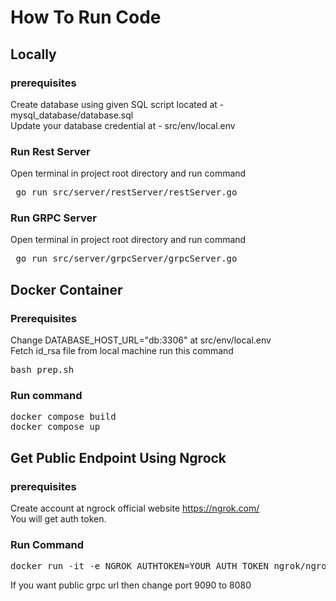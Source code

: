 
# How To Run Code

## Locally

### prerequisites
Create database using given SQL script located at - mysql_database/database.sql  
Update your database credential at - src/env/local.env

### Run Rest Server 
Open terminal in project root directory and run command   
<pre> go run src/server/restServer/restServer.go </pre>


### Run GRPC Server 
Open terminal in project root directory and run command   
<pre> go run src/server/grpcServer/grpcServer.go </pre>

## Docker Container

### Prerequisites
Change DATABASE_HOST_URL="db:3306" at src/env/local.env    
Fetch id_rsa file from local machine run this command  
<pre>
bash prep.sh
</pre> 

### Run command 
<pre>
docker compose build   
docker compose up 
</pre>

## Get Public Endpoint Using Ngrock 

### prerequisites
Create account at ngrock official website https://ngrok.com/   
You will get auth token.  

### Run Command 
<pre>
docker run -it -e NGROK_AUTHTOKEN=YOUR_AUTH_TOKEN ngrok/ngrok:latest http host.docker.internal:9090  
</pre>
If you want public grpc url then change port 9090 to 8080   

